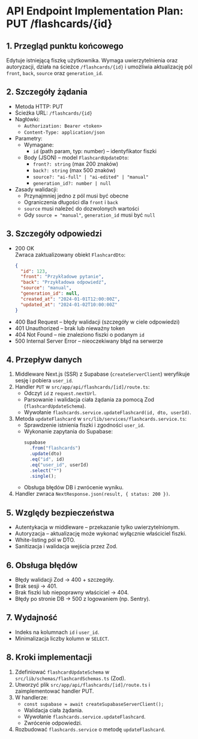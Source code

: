 # API Endpoint Implementation Plan: PUT /flashcards/{id}

## 1. Przegląd punktu końcowego

Edytuje istniejącą fiszkę użytkownika. Wymaga uwierzytelnienia oraz autoryzacji, działa na ścieżce `/flashcards/{id}` i umożliwia aktualizację pól `front`, `back`, `source` oraz `generation_id`.

## 2. Szczegóły żądania

- Metoda HTTP: PUT
- Ścieżka URL: `/flashcards/{id}`
- Nagłówki:
  - `Authorization: Bearer <token>`
  - `Content-Type: application/json`
- Parametry:
  - Wymagane:
    - `id` (path param, typ: number) – identyfikator fiszki
  - Body (JSON) – model `FlashcardUpdateDto`:
    - `front?: string` (max 200 znaków)
    - `back?: string` (max 500 znaków)
    - `source?: "ai-full" | "ai-edited" | "manual"`
    - `generation_id?: number | null`
- Zasady walidacji:
  - Przynajmniej jedno z pól musi być obecne
  - Ograniczenia długości dla `front` i `back`
  - `source` musi należeć do dozwolonych wartości
  - Gdy `source = "manual"`, `generation_id` musi być `null`

## 3. Szczegóły odpowiedzi

- 200 OK  
  Zwraca zaktualizowany obiekt `FlashcardDto`:
  ```json
  {
    "id": 123,
    "front": "Przykładowe pytanie",
    "back": "Przykładowa odpowiedź",
    "source": "manual",
    "generation_id": null,
    "created_at": "2024-01-01T12:00:00Z",
    "updated_at": "2024-01-02T10:00:00Z"
  }
  ```
- 400 Bad Request – błędy walidacji (szczegóły w ciele odpowiedzi)
- 401 Unauthorized – brak lub nieważny token
- 404 Not Found – nie znaleziono fiszki o podanym `id`
- 500 Internal Server Error – nieoczekiwany błąd na serwerze

## 4. Przepływ danych

1. Middleware Next.js (SSR) z Supabase (`createServerClient`) weryfikuje sesję i pobiera `user_id`.
2. Handler `PUT` w `src/app/api/flashcards/[id]/route.ts`:
   - Odczyt `id` z `request.nextUrl`.
   - Parsowanie i walidacja ciała żądania za pomocą Zod (`flashcardUpdateSchema`).
   - Wywołanie `flashcards.service.updateFlashcard(id, dto, userId)`.
3. Metoda `updateFlashcard` w `src/lib/services/flashcards.service.ts`:
   - Sprawdzenie istnienia fiszki i zgodności `user_id`.
   - Wykonanie zapytania do Supabase:
     ```ts
     supabase
       .from("flashcards")
       .update(dto)
       .eq("id", id)
       .eq("user_id", userId)
       .select("*")
       .single();
     ```
   - Obsługa błędów DB i zwrócenie wyniku.
4. Handler zwraca `NextResponse.json(result, { status: 200 })`.

## 5. Względy bezpieczeństwa

- Autentykacja w middleware – przekazanie tylko uwierzytelnionym.
- Autoryzacja – aktualizację może wykonać wyłącznie właściciel fiszki.
- White-listing pól w DTO.
- Sanitizacja i walidacja wejścia przez Zod.

## 6. Obsługa błędów

- Błędy walidacji Zod → 400 + szczegóły.
- Brak sesji → 401.
- Brak fiszki lub niepoprawny właściciel → 404.
- Błędy po stronie DB → 500 z logowaniem (np. Sentry).

## 7. Wydajność

- Indeks na kolumnach `id` i `user_id`.
- Minimalizacja liczby kolumn w `SELECT`.

## 8. Kroki implementacji

1. Zdefiniować `flashcardUpdateSchema` w `src/lib/schemas/flashcardSchemas.ts` (Zod).
2. Utworzyć plik `src/app/api/flashcards/[id]/route.ts` i zaimplementować handler PUT.
3. W handlerze:
   - `const supabase = await createSupabaseServerClient();`
   - Walidacja ciała żądania.
   - Wywołanie `flashcards.service.updateFlashcard`.
   - Zwrócenie odpowiedzi.
4. Rozbudować `flashcards.service` o metodę `updateFlashcard`.
